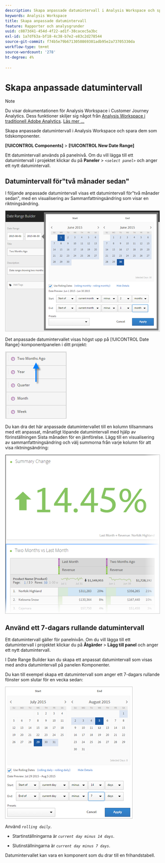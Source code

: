 ```yaml
---
description: Skapa anpassade datumintervall i Analysis Workspace och spara dem som tidskomponenter.
keywords: Analysis Workspace
title: Skapa anpassade datumintervall
feature: Rapporter och analysgrunder
uuid: c8873d41-454d-4f22-ad1f-38cacec5a3bc
exl-id: 1a7df63a-bf18-4c38-b7e2-e83c2d278544
source-git-commit: f74b5e79b6713050869301adb95e2a73705330da
workflow-type: tm+mt
source-wordcount: '278'
ht-degree: 4%

---
```


# Skapa anpassade datumintervall

>[!NOTE]
>
>Du visar dokumentationen för Analysis Workspace i Customer Journey Analytics. Dess funktioner skiljer sig något från [Analysis Workspace i traditionell Adobe Analytics](https://experienceleague.adobe.com/docs/analytics/analyze/analysis-workspace/home.html). [Läs mer …](/help/getting-started/cja-aa.md)

Skapa anpassade datumintervall i Analysis Workspace och spara dem som tidskomponenter.

**[!UICONTROL Components]** > **[!UICONTROL New Date Range]**

Ett datumintervall används på panelnivå. Om du vill lägga till ett datumintervall i projektet klickar du på **Paneler** > *`<select panel>`* och anger ett nytt datumintervall.

## Datumintervall för&quot;två månader sedan&quot;

I följande anpassade datumintervall visas ett datumintervall för&quot;två månader sedan&quot;, med en visualisering av Sammanfattningsändring som visar en riktningsändring.

![](assets/date-range-two-months-ago.png)

Det anpassade datumintervallet visas högst upp på [!UICONTROL Date Range]-komponentpanelen i ditt projekt:

![](assets/date-range-panel-two-months-ago.png)

Du kan dra det här anpassade datumintervallet till en kolumn tillsammans med ett anpassat, månatligt löpande datumintervall med hjälp av förinställningen Sista månaden för en jämförelse. Lägg till en visualisering av sammanfattningsändring och välj summorna från varje kolumn för att visa riktningsändring:

![](assets/date-range-two-months-table.png)

## Använd ett 7-dagars rullande datumintervall

Ett datumintervall gäller för panelnivån. Om du vill lägga till ett datumintervall i projektet klickar du på **Åtgärder** > **Lägg till panel** och anger ett nytt datumintervall.

I Date Range Builder kan du skapa ett anpassat datumintervall som visas med andra datumintervall på panelen Komponenter.

Du kan till exempel skapa ett datumintervall som anger ett 7-dagars rullande fönster som slutar för en vecka sedan:

![](assets/create_date_range.png)

Använd *`rolling daily`*.

* Startinställningarna är *`current day minus 14 days`*.

* Slutinställningarna är *`current day minus 7 days`*.

Datumintervallet kan vara en komponent som du drar till en frihandstabell.
